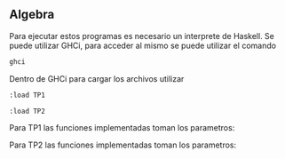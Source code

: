 ## Algebra

Para ejecutar estos programas es necesario un interprete de Haskell. Se puede utilizar GHCi, para acceder al mismo se puede utilizar el comando 
```bash
ghci
```
Dentro de GHCi para cargar los archivos utilizar
```bash
:load TP1
```
```bash 
:load TP2
```
Para TP1 las funciones implementadas toman los parametros:

Para TP2 las funciones implementadas toman los parametros:




